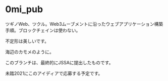 # 0mi_pub
ツギノWeb、ツクル。Web3ムーブメントに沿ったウェブアプリケーション構築手順。ブロックチェインは使わない。

不定形は美しいです。

海辺のカモメのように。

このブランチは、最終的にJSSAに提出したものです。

未踏2021にこのアイディアで応募する予定です。
